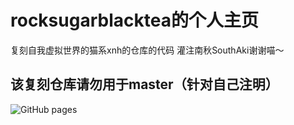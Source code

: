 # rocksugarblacktea的个人主页
复刻自我虚拟世界的猫系xnh的仓库的代码
灌注南秋SouthAki谢谢喵～
## 该复刻仓库请勿用于master（针对自己注明）
![GitHub pages](https://rocksugarblacktea.github.io)
